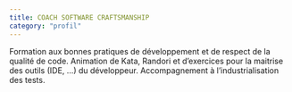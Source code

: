 ```yaml
---
title: COACH SOFTWARE CRAFTSMANSHIP
category: "profil"
---
```


Formation aux bonnes pratiques de développement et de respect de la qualité de code. 
Animation de Kata, Randori et d’exercices pour la maitrise des outils (IDE, …) du développeur. 
Accompagnement à l’industrialisation des tests.

<!--
Azure SQL, Jenkins, MVC5, WebApi 2, bitbucket
-->

